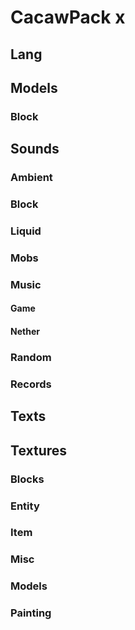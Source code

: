 # CacawPack x

## Lang
## Models
### Block
## Sounds
### Ambient
### Block
### Liquid
### Mobs
### Music
#### Game
#### Nether
### Random
### Records
## Texts
## Textures
### Blocks
### Entity
### Item
### Misc
### Models
### Painting
